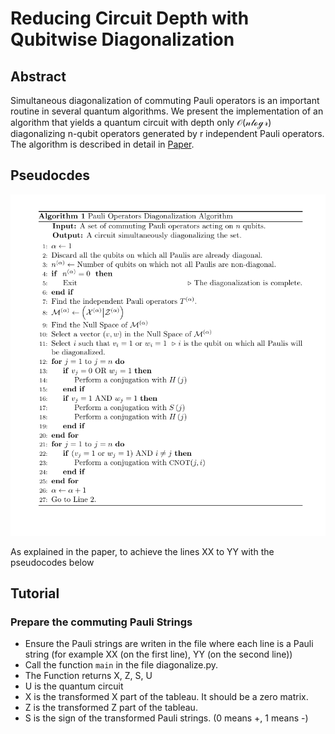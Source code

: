 # Reducing Circuit Depth with Qubitwise Diagonalization

## Abstract
Simultaneous diagonalization of commuting Pauli operators is an important routine in several quantum algorithms. 
We present the implementation of an algorithm that yields a quantum circuit with depth only $\mathcal{O(n \log r)}$ diagonalizing n-qubit
operators generated by r independent Pauli operators. The algorithm is described in detail in [Paper](https://arxiv.org/abs/2306.00170).

## Pseudocdes

![The algorithm pseudocode](pseudocode.png)

As explained in the paper, to achieve the lines XX to YY with the pseudocodes below

## Tutorial

### Prepare the commuting Pauli Strings
* Ensure the Pauli strings are writen in the file where each line is a Pauli string (for example XX (on the first line), YY (on the second line))
* Call the function `main` in the file diagonalize.py.
* The Function returns X, Z, S, U
* U is the quantum circuit
* X is the transformed X part of the tableau. It should be a zero matrix.
* Z is the transformed Z part of the tableau.
* S is the sign of the transformed Pauli strings. (0 means +, 1 means -)
